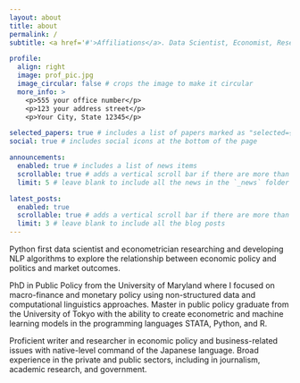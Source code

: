 ```yaml
---
layout: about
title: about
permalink: /
subtitle: <a href='#'>Affiliations</a>. Data Scientist, Economist, Researcher

profile:
  align: right
  image: prof_pic.jpg
  image_circular: false # crops the image to make it circular
  more_info: >
    <p>555 your office number</p>
    <p>123 your address street</p>
    <p>Your City, State 12345</p>

selected_papers: true # includes a list of papers marked as "selected={true}"
social: true # includes social icons at the bottom of the page

announcements:
  enabled: true # includes a list of news items
  scrollable: true # adds a vertical scroll bar if there are more than 3 news items
  limit: 5 # leave blank to include all the news in the `_news` folder

latest_posts:
  enabled: true
  scrollable: true # adds a vertical scroll bar if there are more than 3 new posts items
  limit: 3 # leave blank to include all the blog posts
---
```


Python first data scientist and econometrician researching and developing NLP algorithms to explore the relationship between economic policy and politics and market outcomes. 

PhD in Public Policy from the University of Maryland where I focused on macro-finance and monetary policy using non-structured data and computational linguistics approaches. Master in public policy graduate from the University of Tokyo with the ability to create econometric and machine learning models in the programming languages STATA, Python, and R.

Proficient writer and researcher in economic policy and business-related issues with native-level command of the Japanese language. Broad experience in the private and public sectors, including in journalism, academic research, and government.